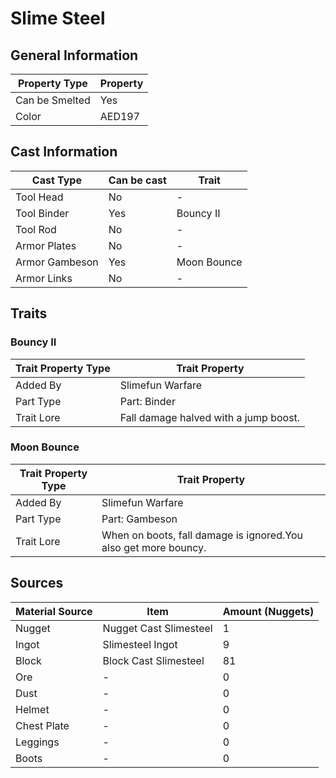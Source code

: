 # Slime Steel

## General Information

| Property Type  | Property |
| -------------- | -------- |
| Can be Smelted | Yes      |
| Color          | AED197   |

## Cast Information

| Cast Type      | Can be cast | Trait       |
| -------------- | ----------- | ----------- |
| Tool Head      | No          | -           |
| Tool Binder    | Yes         | Bouncy II   |
| Tool Rod       | No          | -           |
| Armor Plates   | No          | -           |
| Armor Gambeson | Yes         | Moon Bounce |
| Armor Links    | No          | -           |

## Traits

### Bouncy II

| Trait Property Type | Trait Property                        |
| ------------------- | ------------------------------------- |
| Added By            | Slimefun Warfare                      |
| Part Type           | Part: Binder                          |
| Trait Lore          | Fall damage halved with a jump boost. |

### Moon Bounce

| Trait Property Type | Trait Property                                                  |
| ------------------- | --------------------------------------------------------------- |
| Added By            | Slimefun Warfare                                                |
| Part Type           | Part: Gambeson                                                  |
| Trait Lore          | When on boots, fall damage is ignored.You also get more bouncy. |

## Sources

| Material Source | Item                   | Amount (Nuggets) |
| --------------- | ---------------------- | ---------------- |
| Nugget          | Nugget Cast Slimesteel | 1                |
| Ingot           | Slimesteel Ingot       | 9                |
| Block           | Block Cast Slimesteel  | 81               |
| Ore             | -                      | 0                |
| Dust            | -                      | 0                |
| Helmet          | -                      | 0                |
| Chest Plate     | -                      | 0                |
| Leggings        | -                      | 0                |
| Boots           | -                      | 0                |
